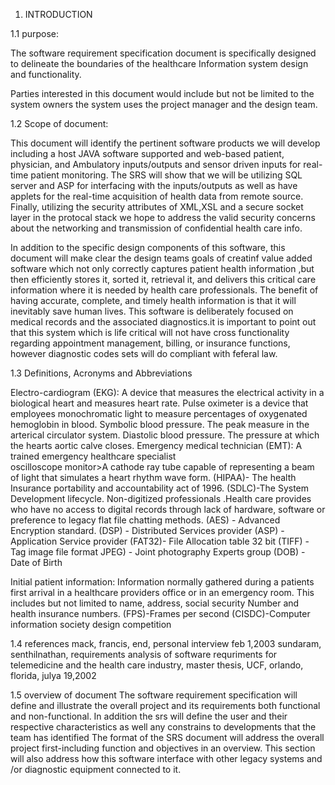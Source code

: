 1.  INTRODUCTION

1.1 purpose:


The software requirement specification document is specifically designed to delineate the boundaries of the healthcare Information system design and functionality.

Parties interested in this document would include but not be limited to the system owners the system uses the project manager and the design team.


1.2 Scope of document:


This document will identify the pertinent software products we will develop including a host  JAVA software supported and web-based patient, physician, and Ambulatory inputs/outputs and sensor driven inputs for real-time patient monitoring. The SRS will show that we will be utilizing SQL server and ASP for interfacing  with the inputs/outputs as well as have applets for the real-time acquisition of health data from remote source. Finally, utilizing the security attributes of XML,XSL and a secure socket layer in the protocal stack we hope to address the valid security concerns about the networking and transmission of confidential health care info.

In addition to the specific design components of this software, this document will make clear the design teams goals of creatinf value added software which not only correctly captures patient health
information ,but then efficiently stores it, sorted it, retrieval it, and delivers this critical care information where it is needed by health care professionals. The benefit of having accurate, complete, and timely
health information is that it will inevitably  save human lives.
This software is deliberately focused on medical records and the associated diagnostics.it is important to point out that this system which is life critical will not have cross functionality regarding appointment management, billing, or insurance functions, however diagnostic codes sets will do compliant with feferal law.

1.3 Definitions, Acronyms and Abbreviations
   
Electro-cardiogram (EKG): A device that measures the electrical activity in a  biological heart and measures heart rate.
Pulse oximeter is a device that employees monochromatic light to measure percentages of oxygenated hemoglobin in blood.
Symbolic blood pressure. The peak measure in the arterical circulator system.
Diastolic blood pressure. The pressure at which the hearts aortic calve closes.
Emergency medical technician (EMT): A trained emergency healthcare     specialist                   
oscilloscope monitor>A cathode ray tube capable of representing a beam of light that simulates a heart rhythm wave form.
(HIPAA)- The health Insurance portability and accountability act of 1996.
(SDLC)-The System Development lifecycle.
Non-digitized professionals .Health care provides who have no access to digital records through lack of hardware, software or preference to legacy flat file chatting methods.
(AES) -  Advanced Encryption standard.
(DSP) -  Distributed Services provider
(ASP) -  Application Service provider
(FAT32)- File Allocation table 32 bit
(TIFF) -    Tag image file format
JPEG) -    Joint photography Experts group
(DOB) -     Date of Birth

Initial patient information: Information normally gathered during a patients first arrival in a healthcare providers office or in an emergency room. This includes but not limited to name, address, social security Number and health insurance numbers.
(FPS)-Frames per second 
(CISDC)-Computer information society design competition

1.4 references
  mack, francis, end, personal interview feb 1,2003
  sundaram, senthilnathan, requirements analysis of software requriments  for telemedicine and the health care industry, master thesis, UCF, orlando, florida, julya 19,2002

1.5 overview of document
 The software requirement specification will define and illustrate the overall project and its requirements both functional and non-functional.
In addition the srs will define the user and their respective characteristics as well any constrains to developments that the team has identified
The format of the SRS document will address the overall project first-including function and objectives in an overview. This section will also address how this software
interface with other legacy systems and /or diagnostic equipment connected to it.
                                    


     
        
